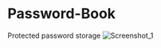 # Password-Book
Protected password storage
![Screenshot_1](https://user-images.githubusercontent.com/73064979/167297550-4fc879d7-8d91-4e56-9e53-fa42b08ec919.png)
